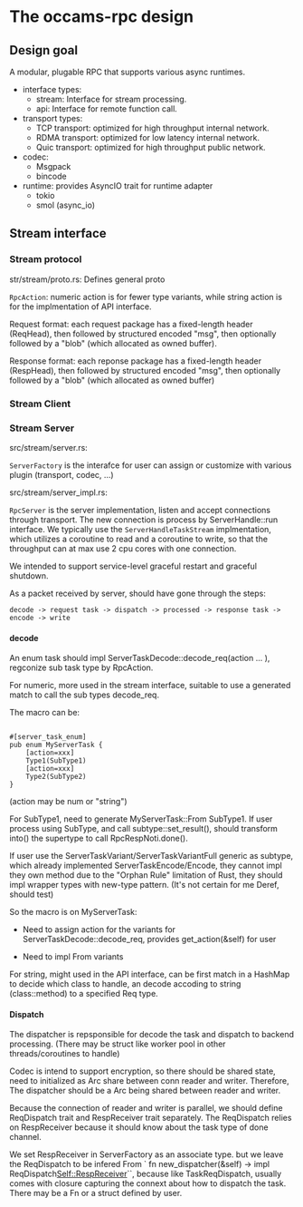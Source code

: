 # The occams-rpc design

## Design goal

A modular, plugable RPC that supports various async runtimes.

* interface types:
  - stream: Interface for stream processing.
  - api: Interface for remote function call.
* transport types:
  - TCP transport: optimized for high throughput internal network.
  - RDMA transport: optimized for low latency internal network.
  - Quic transport: optimized for high throughput public network.
* codec:
  - Msgpack
  - bincode
* runtime: provides AsyncIO trait for runtime adapter
  - tokio
  - smol (async_io)

## Stream interface

### Stream protocol

str/stream/proto.rs: Defines general proto

`RpcAction`: numeric action is for fewer type variants, while string action is for the implmentation of API interface.

Request format: each request package has a fixed-length header (ReqHead), then followed by structured encoded "msg", then optionally followed by a "blob" (which allocated as owned buffer).

Response format: each reponse package has a fixed-length header (RespHead), then followed by structured encoded "msg", then optionally followed by a "blob" (which allocated as owned buffer)

### Stream Client


### Stream Server

src/stream/server.rs:

`ServerFactory` is the interafce for user can assign or customize with various plugin (transport, codec, ...)

src/stream/server_impl.rs:

`RpcServer` is the server implementation, listen and accept connections through transport. The new connection is process by ServerHandle::run interface. We typically use the `ServerHandleTaskStream` implmentation, which utilizes a coroutine to read and a coroutine to write, so that the throughput can at max use 2 cpu cores with one connection.

We intended to support service-level graceful restart and graceful shutdown.

As a packet received by server, should have gone through the steps:

    decode -> request task -> dispatch -> processed -> response task -> encode -> write

#### decode

An enum task should impl ServerTaskDecode::decode_req(action ... ), regconize sub task type by RpcAction.

For numeric, more used in the stream interface, suitable to use a generated match to call the sub types decode_req.

The macro can be:

```

#[server_task_enum]
pub enum MyServerTask {
    [action=xxx]
    Type1(SubType1)
    [action=xxx]
    Type2(SubType2)
}
```

(action may be num or "string")

For SubType1, need to generate MyServerTask::From SubType1. If user process using SubType, and call subtype::set_result(), should transform into() the supertype to call RpcRespNoti.done().

If user use the ServerTaskVariant/ServerTaskVariantFull generic as subtype, which already implemented ServerTaskEncode/Encode,
 they cannot impl they own method due to the "Orphan Rule" limitation of Rust,
 they should impl wrapper types with new-type pattern. (It's not certain for me Deref, should test)

So the macro is on MyServerTask:

* Need to assign action for the variants for ServerTaskDecode::decode_req, provides get_action(&self) for user

* Need to impl From variants

For string, might used in the API interface, can be first match in a HashMap to decide which class to handle, an decode accoding to string (class::method) to a specified Req type.


#### Dispatch

The dispatcher is repsponsible for decode the task and dispatch to backend processing. (There may be struct like worker pool in other threads/coroutines to handle)

Codec is intend to support encryption, so there should be shared state, need to initialized as Arc<Codec> share between
conn reader and writer. Therefore, The dispatcher should be a Arc being shared between reader and writer.

Because the connection of reader and writer is parallel, we should define ReqDispatch trait and RespReceiver trait separately. The ReqDispatch relies on RespReceiver because it should know about the task type of done channel.

We set RespReceiver in ServerFactory as an associate type. but we leave the ReqDispatch to be infered From
` fn new_dispatcher(&self) -> impl ReqDispatch<Self::RespReceiver>``, because like TaskReqDispatch, usually comes with
closure capturing the connext about how to dispatch the task. There may be a Fn or a struct defined by user.
